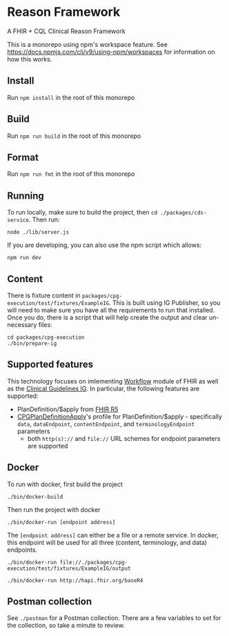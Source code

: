 # Reason Framework

A FHIR + CQL Clinical Reason Framework

This is a monorepo using npm's workspace feature. See
https://docs.npmjs.com/cli/v9/using-npm/workspaces for information on how this
works.

## Install

Run `npm install` in the root of this monorepo

## Build

Run `npm run build` in the root of this monorepo

## Format

Run `npm run fmt` in the root of this monorepo

## Running

To run locally, make sure to build the project, then `cd
./packages/cds-service`. Then run:
```
node ./lib/server.js
```

If you are developing, you can also use the npm script which allows:
```
npm run dev
```

## Content

There is fixture content in `packages/cpg-execution/test/fixtures/ExampleIG`.
This is built using IG Publisher, so you will need to make sure you have all the
requirements to run that installed. Once you do, there is a script that will
help create the output and clear un-necessary files:

```
cd packages/cpg-execution
./bin/prepare-ig
```

## Supported features
This technology focuses on imlementing [Workflow]([url](https://hl7.org/fhir/r5/workflow-module.html)) module of FHIR as well as the [Clinical Guidelines IG](https://hl7.org/fhir/uv/cpg/index.html). In particular, the following features are supported:

* PlanDefinition/$apply from [FHIR R5](https://hl7.org/fhir/r5/plandefinition-operation-apply.html)
* [CPGPlanDefinitionApply](https://hl7.org/fhir/uv/cpg/OperationDefinition-cpg-plandefinition-apply.html)'s profile for PlanDefinition/$apply - specifically `data`, `dataEndpoint`, `contentEndpoint`, and `terminologyEndpoint` parameters
  * both `http(s)://` and `file://` URL schemes for endpoint parameters are supported

## Docker

To run with docker, first build the project
```
./bin/docker-build
```

Then run the project with docker
```
./bin/docker-run [endpoint address]
```

The `[endpoint address]` can either be a file or a remote service. In docker,
this endpoint will be used for all three (content, terminology, and data)
endpoints.

```
./bin/docker-run file://./packages/cpg-execution/test/fixtures/ExampleIG/output
```

```
./bin/docker-run http://hapi.fhir.org/baseR4
```

## Postman collection

See `./postman` for a Postman collection. There are a few variables to set for
the collection, so take a minute to review.

